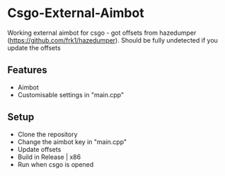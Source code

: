 # Csgo-External-Aimbot
Working external aimbot for csgo - got offsets from hazedumper (https://github.com/frk1/hazedumper). Should be fully undetected if you update the offsets

## Features
- Aimbot
- Customisable settings in "main.cpp"

## Setup
- Clone the repository
- Change the aimbot key in "main.cpp"
- Update offsets
- Build in Release | x86
- Run when csgo is opened
